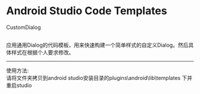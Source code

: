 Android Studio Code Templates 
===

CustomDialog
##
应用通用Dialog的代码模板，用来快速构建一个简单样式的自定义Dialog。然后具体样式在根据个人要求修改。

---
使用方法:<br>请将文件夹拷贝到android studio安装目录的plugins\android\lib\templates 下并重启studio
